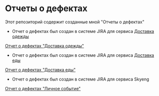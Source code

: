 # Отчеты о дефектах

Этот репозиторий содержит созданные мной "Отчеты о дефектах"

* Отчет о дефектах был создан в системе JIRA для сервиса [Доставка одежды](https://forms-tasks.herokuapp.com/clothes-delivery)

[Отчет о дефектах "Доставка одежды"](https://github.com/nikolaykosasha/bug-reports/blob/main/Отчет%20о%20дефектах%20%22Доставка%20одежды%22.pdf)

* Отчет о дефектах был создан в системе JIRA для сервиса [Доставка еды](https://forms-tasks.herokuapp.com/food-delivery)

[Отчет о дефектах "Доставка еды"](https://github.com/nikolaykosasha/bug-reports/blob/main/Отчет%20о%20дефектах%20%22Доставка%20еды%22.pdf)

* Отчет о дефектах был создан в системе JIRA для сервиса  Skyeng

[Отчет о дефектах "Личное событие"](https://github.com/nikolaykosasha/bug-reports/blob/main/Отчет%20о%20дефектах%20%22Личное%20событие%22.pdf)